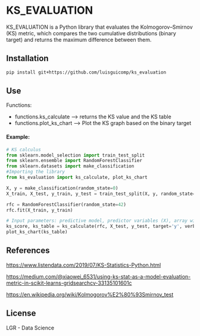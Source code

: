 # KS_EVALUATION

KS_EVALUATION is a Python library that evaluates the Kolmogorov–Smirnov (KS) metric, which compares the two cumulative distributions (binary target) and returns the maximum difference between them.

## Installation
```bash
pip install git+https://github.com/luisguicomp/ks_evaluation
```

## Use
Functions:
* functions.ks_calculate  --> returns the KS value and the KS table
* functions.plot_ks_chart --> Plot the KS graph based on the binary target

#### Example:
```python
# KS calculus
from sklearn.model_selection import train_test_split
from sklearn.ensemble import RandomForestClassifier
from sklearn.datasets import make_classification
#Importing the library
from ks_evaluation import ks_calculate, plot_ks_chart

X, y = make_classification(random_state=0)
X_train, X_test, y_train, y_test = train_test_split(X, y, random_state=42)

rfc = RandomForestClassifier(random_state=42)
rfc.fit(X_train, y_train)

# Input parameters: predictive model, predictor variables (X), array with binary target (y)
ks_score, ks_table = ks_calculate(rfc, X_test, y_test, target='y', verbose=True)
plot_ks_chart(ks_table)
```
## References

https://www.listendata.com/2019/07/KS-Statistics-Python.html

https://medium.com/@xiaowei_6531/using-ks-stat-as-a-model-evaluation-metric-in-scikit-learns-gridsearchcv-33135101601c

https://en.wikipedia.org/wiki/Kolmogorov%E2%80%93Smirnov_test

## License
LGR - Data Science
